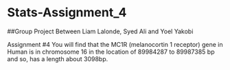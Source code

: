 # Stats-Assignment_4
##Group Project Between Liam Lalonde, Syed Ali and Yoel Yakobi

Assignment #4 You will find that the MC1R (melanocortin 1 receptor) gene in Human is in chromosome 16 in the location of 89984287 to 89987385 bp and so, has a length about 3098bp.
